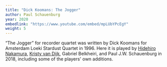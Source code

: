 ```yaml
---
title: "Dick Koomans: The Jogger"
author: Paul Schauenburg
year: 2020
embedlink: "https://www.youtube.com/embed/mpLUbYPcEgY"
weight: 5
---
```

“The Jogger” for recorder quartet was written by Dick Koomans for Amsterdam Loeki Stardust Quartet in 1996. Here it is played by [Hidehiro Nakamura](https://hidehiro-recorder.wixsite.com/hidehiro-recorder), [Kristy van Dijk](https://www.kristyvandijk.com), Gabriel Belkheiri, and Paul J.W. Schauenburg in 2018, including some of the players' own additions.

